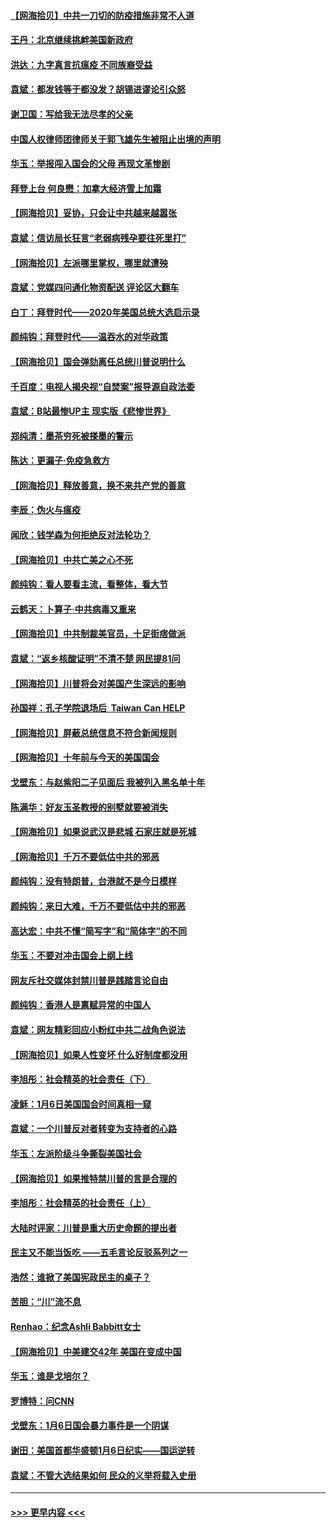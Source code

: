 #### [【网海拾贝】中共一刀切的防疫措施非常不人道](../pages/nsc993/n12724879.md?t=02021051) 
#### [王丹：北京继续挑衅美国新政府](../pages/nsc993/n12722456.md?t=02021051) 
#### [洪达：九字真言抗瘟疫 不同族裔受益](../pages/nsc993/n12722448.md?t=02021051) 
#### [袁斌：都发钱等于都没发？胡锡进谬论引众怒](../pages/nsc993/n12722393.md?t=02021051) 
#### [谢卫国：写给我无法尽孝的父亲](../pages/nsc993/n12720325.md?t=02021051) 
#### [中国人权律师团律师关于郭飞雄先生被阻止出境的声明](../pages/nsc993/n12720203.md?t=02021051) 
#### [华玉：举报闯入国会的父母 再现文革惨剧](../pages/nsc993/n12719070.md?t=02021051) 
#### [拜登上台 何良懋：加拿大经济雪上加霜](../pages/nsc993/n12718943.md?t=02021051) 
#### [【网海拾贝】妥协，只会让中共越来越嚣张](../pages/nsc993/n12717392.md?t=02021051) 
#### [袁斌：信访局长狂言“老弱病残孕要往死里打”](../pages/nsc993/n12717343.md?t=02021051) 
#### [【网海拾贝】左派哪里掌权，哪里就遭殃](../pages/nsc993/n12715009.md?t=02021051) 
#### [袁斌：党媒四问通化物资配送 评论区大翻车](../pages/nsc993/n12714950.md?t=02021051) 
#### [白丁：拜登时代——2020年美国总统大选启示录](../pages/nsc993/n12714920.md?t=02021051) 
#### [颜纯钩：拜登时代——温吞水的对华政策](../pages/nsc993/n12713245.md?t=02021051) 
#### [【网海拾贝】国会弹劾离任总统川普说明什么](../pages/nsc993/n12712816.md?t=02021051) 
#### [千百度：电视人揭央视“自焚案”报导源自政法委](../pages/nsc993/n12709760.md?t=02021051) 
#### [袁斌：B站最惨UP主 现实版《悲惨世界》](../pages/nsc993/n12709686.md?t=02021051) 
#### [郑纯清：墨茶穷死被搽墨的警示](../pages/nsc993/n12709262.md?t=02021051) 
#### [陈达：更漏子·免疫急救方](../pages/nsc993/n12709244.md?t=02021051) 
#### [【网海拾贝】释放善意，换不来共产党的善意](../pages/nsc993/n12708361.md?t=02021051) 
#### [李辰：伪火与瘟疫](../pages/nsc993/n12707981.md?t=02021051) 
#### [闻欣：钱学森为何拒绝反对法轮功？](../pages/nsc993/n12707407.md?t=02021051) 
#### [【网海拾贝】中共亡美之心不死](../pages/nsc993/n12707621.md?t=02021051) 
#### [颜纯钩：看人要看主流，看整体，看大节](../pages/nsc993/n12707536.md?t=02021051) 
#### [云鹤天：卜算子‧中共病毒又重来](../pages/nsc993/n12707408.md?t=02021051) 
#### [【网海拾贝】中共制裁美官员，十足街痞做派](../pages/nsc993/n12705115.md?t=02021051) 
#### [袁斌：“返乡核酸证明”不清不楚 网民提81问](../pages/nsc993/n12704982.md?t=02021051) 
#### [【网海拾贝】川普将会对美国产生深远的影响](../pages/nsc993/n12703045.md?t=02021051) 
#### [孙国祥：孔子学院退场后  Taiwan Can HELP](../pages/nsc993/n12702430.md?t=02021051) 
#### [【网海拾贝】屏蔽总统信息不符合新闻规则](../pages/nsc993/n12699998.md?t=02021051) 
#### [【网海拾贝】十年前与今天的美国国会](../pages/nsc993/n12696993.md?t=02021051) 
#### [戈壁东：与赵紫阳二子见面后 我被列入黑名单十年](../pages/nsc993/n12696215.md?t=02021051) 
#### [陈满华：好友玉圣教授的别墅就要被消失](../pages/nsc993/n12695411.md?t=02021051) 
#### [【网海拾贝】如果说武汉是悲城 石家庄就是死城](../pages/nsc993/n12694589.md?t=02021051) 
#### [【网海拾贝】千万不要低估中共的邪恶](../pages/nsc993/n12692771.md?t=02021051) 
#### [颜纯钩：没有特朗普，台港就不是今日模样](../pages/nsc993/n12692678.md?t=02021051) 
#### [颜纯钩：来日大难，千万不要低估中共的邪恶](../pages/nsc993/n12692080.md?t=02021051) 
#### [高达宏：中共不懂“简写字”和“简体字”的不同](../pages/nsc993/n12692068.md?t=02021051) 
#### [华玉：不要对冲击国会上纲上线](../pages/nsc993/n12689948.md?t=02021051) 
#### [网友斥社交媒体封禁川普是践踏言论自由](../pages/nsc993/n12687482.md?t=02021051) 
#### [颜纯钩：香港人是禀赋异常的中国人](../pages/nsc993/n12685142.md?t=02021051) 
#### [袁斌：网友精彩回应小粉红中共二战角色说法](../pages/nsc993/n12684994.md?t=02021051) 
#### [【网海拾贝】如果人性变坏 什么好制度都没用](../pages/nsc993/n12683000.md?t=02021051) 
#### [李旭彤：社会精英的社会责任（下）](../pages/nsc993/n12680604.md?t=02021051) 
#### [凌稣：1月6日美国国会时间真相一窥](../pages/nsc993/n12682780.md?t=02021051) 
#### [袁斌：一个川普反对者转变为支持者的心路](../pages/nsc993/n12682700.md?t=02021051) 
#### [华玉：左派阶级斗争撕裂美国社会](../pages/nsc993/n12681226.md?t=02021051) 
#### [【网海拾贝】如果推特禁川普的言是合理的](../pages/nsc993/n12681232.md?t=02021051) 
#### [李旭彤：社会精英的社会责任（上）](../pages/nsc993/n12680501.md?t=02021051) 
#### [大陆时评家：川普是重大历史命题的提出者](../pages/nsc993/n12679904.md?t=02021051) 
#### [民主又不能当饭吃 ——五毛言论反驳系列之一](../pages/nsc993/n12679877.md?t=02021051) 
#### [浩然：谁掀了美国宪政民主的桌子？](../pages/nsc993/n12679850.md?t=02021051) 
#### [苦胆：“川”流不息](../pages/nsc993/n12678388.md?t=02021051) 
#### [Renhao：纪念Ashli Babbitt女士](../pages/nsc993/n12678359.md?t=02021051) 
#### [【网海拾贝】中美建交42年 美国在变成中国](../pages/nsc993/n12678324.md?t=02021051) 
#### [华玉：谁是戈培尔？](../pages/nsc993/n12677515.md?t=02021051) 
#### [罗博特：问CNN](../pages/nsc993/n12677172.md?t=02021051) 
#### [戈壁东：1月6日国会暴力事件是一个阴谋](../pages/nsc993/n12674639.md?t=02021051) 
#### [谢田：美国首都华盛顿1月6日纪实——国运逆转](../pages/nsc993/n12673190.md?t=02021051) 
#### [袁斌：不管大选结果如何 民众的义举将载入史册](../pages/nsc993/n12672787.md?t=02021051) 

----
#### [ >>> 更早内容 <<< ](../indexes/nsc993-earlier.md)
